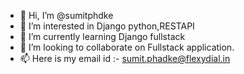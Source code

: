 - 👋 Hi, I’m @sumitphdke
- 👀 I’m interested in Django python,RESTAPI
- 🌱 I’m currently learning Django fullstack
- 💞️ I’m looking to collaborate on Fullstack application.
- 📫 Here is my email id :- sumit.phadke@flexydial.in
